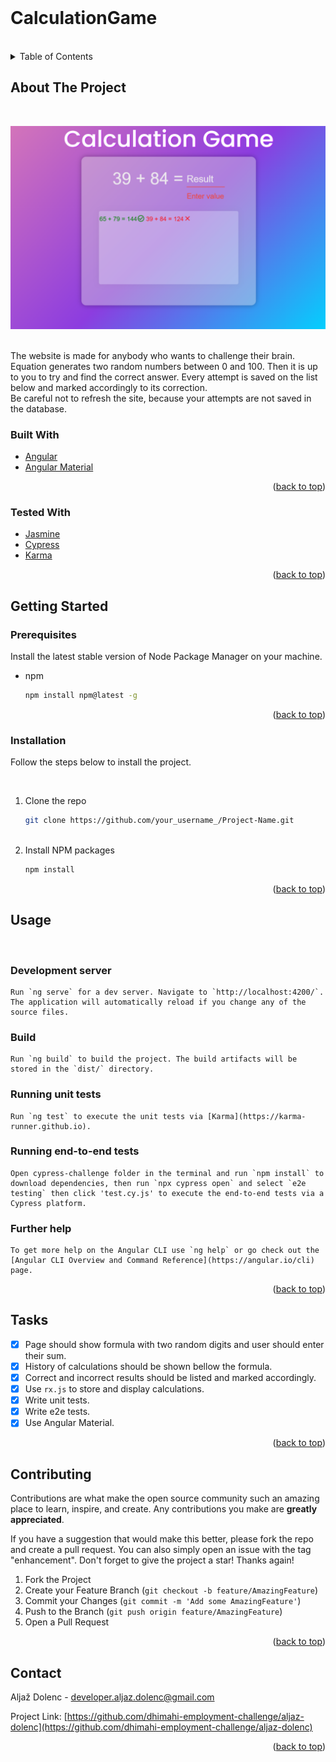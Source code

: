 <div id="top"></div>



<br />
<div align="left">

 # CalculationGame
</div>

<br>


<!-- TABLE OF CONTENTS -->
<details>
  <summary>Table of Contents</summary>
  <ol>
    <li>
      <a href="#about-the-project">About The Project</a>
      <ul>
        <li><a href="#built-with">Built With</a></li>
        <li><a href="#tested-with">Tested With</a></li>
      </ul>
    </li>
    <li>
      <a href="#getting-started">Getting Started</a>
      <ul>
        <li><a href="#prerequisites">Prerequisites</a></li>
        <li><a href="#installation">Installation</a></li>
      </ul>
    </li>
    <li><a href="#usage">Usage</a></li>
    <li><a href="#tasks">Tasks</a></li>
    <li><a href="#contributing">Contributing</a></li>
    <li><a href="#contact">Contact</a></li>
  </ol>
</details>



<!-- ABOUT THE PROJECT -->
## About The Project

<br>

[![Product Name Screen Shot][product-screenshot]](https://example.com)

<br>
The website is made for anybody who wants to challenge their brain. Equation generates two random numbers between 0 and 100. Then it is up to you  to try and find the correct answer. Every attempt is saved on the list below and marked accordingly to its correction. 
<br>
Be careful not to refresh the site, because your attempts are not saved in the database.

<br>


### Built With

* [Angular](https://angular.io/)
* [Angular Material](https://material.angular.io/)
<p align="right">(<a href="#top">back to top</a>)</p>



### Tested With

* [Jasmine](https://jasmine.github.io/)
* [Cypress](https://www.cypress.io/)
* [Karma](https://karma-runner.github.io)
<p align="right">(<a href="#top">back to top</a>)</p>




<!-- GETTING STARTED -->
## Getting Started


### Prerequisites

Install the latest stable version of Node Package Manager on your machine.
* npm
  ```sh
  npm install npm@latest -g
  ```
  <p align="right">(<a href="#top">back to top</a>)</p>


### Installation

Follow the steps below to install the project.

<br>

1. Clone the repo
   ```sh
   git clone https://github.com/your_username_/Project-Name.git
   ```
   <br>
2. Install NPM packages
   ```sh
   npm install
   ```

<p align="right">(<a href="#top">back to top</a>)</p>


<!-- USAGE EXAMPLES -->
## Usage

<br>

### Development server

    Run `ng serve` for a dev server. Navigate to `http://localhost:4200/`. The application will automatically reload if you change any of the source files.

### Build

    Run `ng build` to build the project. The build artifacts will be stored in the `dist/` directory.

### Running unit tests

    Run `ng test` to execute the unit tests via [Karma](https://karma-runner.github.io).

### Running end-to-end tests

    Open cypress-challenge folder in the terminal and run `npm install` to download dependencies, then run `npx cypress open` and select `e2e testing` then click 'test.cy.js' to execute the end-to-end tests via a Cypress platform.

### Further help

    To get more help on the Angular CLI use `ng help` or go check out the [Angular CLI Overview and Command Reference](https://angular.io/cli) page.

<p align="right">(<a href="#top">back to top</a>)</p>

<!-- ROADMAP -->
## Tasks

- [x] Page should show formula with two random digits and user should enter their sum.
- [x] History of calculations should be shown bellow the formula.
- [x] Correct and incorrect results should be listed and marked accordingly.
- [x] Use `rx.js` to store and display calculations.
- [x] Write unit tests.
- [x] Write e2e tests.
- [x] Use Angular Material.

<p align="right">(<a href="#top">back to top</a>)</p>


<!-- CONTRIBUTING -->
## Contributing

Contributions are what make the open source community such an amazing place to learn, inspire, and create. Any contributions you make are **greatly appreciated**.

If you have a suggestion that would make this better, please fork the repo and create a pull request. You can also simply open an issue with the tag "enhancement".
Don't forget to give the project a star! Thanks again!

1. Fork the Project
2. Create your Feature Branch (`git checkout -b feature/AmazingFeature`)
3. Commit your Changes (`git commit -m 'Add some AmazingFeature'`)
4. Push to the Branch (`git push origin feature/AmazingFeature`)
5. Open a Pull Request

<p align="right">(<a href="#top">back to top</a>)</p>

<!-- CONTACT -->
## Contact

Aljaž Dolenc - developer.aljaz.dolenc@gmail.com

Project Link: [https://github.com/dhimahi-employment-challenge/aljaz-dolenc](https://github.com/dhimahi-employment-challenge/aljaz-dolenc)

<p align="right">(<a href="#top">back to top</a>)</p>



<!-- MARKDOWN LINKS & IMAGES -->
[product-screenshot]: ../img/website.png







